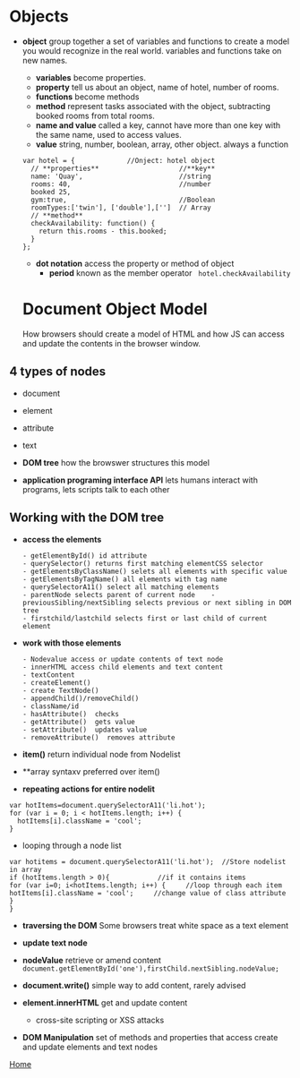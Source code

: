 # Objects
- **object** group together a set of variables and functions to create a model you would recognize in the real world.  variables and functions take on new names.
  - **variables** become properties.
  - **property** tell us about an object, name of hotel, number of rooms.
  - **functions** become methods
  - **method** represent tasks associated with the object, subtracting booked rooms from total rooms.
  - **name and value** called a key, cannot have more than one key with the same name, used to access values.
  - **value** string, number, boolean, array, other object.  always a function
  ```
  var hotel = {             //Onject: hotel object
    // **properties**                    //**key**
    name: 'Quay',                        //string
    rooms: 40,                           //number
    booked 25,
    gym:true,                            //Boolean
    roomTypes:['twin'], ['double'],['']  // Array
    // **method**
    checkAvailability: function() {
      return this.rooms - this.booked;
    }
  };
  ```
  - **dot notation** access the property or method of object
    - **period** known as the member operator
    ` hotel.checkAvailability`
  
  # Document Object Model
  How browsers should create a model of HTML and how JS can access and update the contents in the browser window.
## 4 types of nodes
   - document
   - element
   - attribute
   - text

  - **DOM tree** how the browswer structures this model
  - **application programing interface API** lets humans interact with programs, lets scripts talk to each other
  
## Working with the DOM tree
- **access the elements** 
  ```
  - getElementById() id attribute
  - querySelector() returns first matching elementCSS selector
  - getElementsByClassName() selets all elements with specific value
  - getElementsByTagName() all elements with tag name
  - querySelectorA11() select all matching elements
  - parentNode selects parent of current node    - previousSibling/nextSibling selects previous or next sibling in DOM tree
  - firstchild/lastchild selects first or last child of current element
  ```
- **work with those elements**
  ```
  - Nodevalue access or update contents of text node
  - innerHTML access child elements and text content
  - textContent
  - createElement()
  - create TextNode()
  - appendChild()/removeChild()
  - className/id
  - hasAttribute()  checks
  - getAttribute()  gets value
  - setAttribute()  updates value
  - removeAttribute()  removes attribute
  ```

- **item()** return individual node from Nodelist
- **array syntaxv preferred over item()

- **repeating actions for entire nodelit**
```
var hotItems=document.querySelectorA11('li.hot');
for (var i = 0; i < hotItems.length; i++) {
  hotItems[i].className = 'cool';
}
```

- looping through a node list
```
var hotitems = document.querySelectorA11('li.hot');  //Store nodelist in array
if (hotItems.length > 0){            //if it contains items
for (var i=0; i<hotItems.length; i++) {     //loop through each item
hotItems[i].className = 'cool';     //change value of class attribute
}
}
```
- **traversing the DOM** Some browsers treat white space as a text element

- **update text node**
- **nodeValue** retrieve or amend content ` document.getElementById('one'),firstChild.nextSibling.nodeValue;`
- **document.write()** simple way to add content, rarely advised
- **element.innerHTML** get and update content
  - cross-site scripting or XSS attacks
- **DOM Manipulation** set of methods and properties that access create and update elements and text nodes




[Home](../README.md)